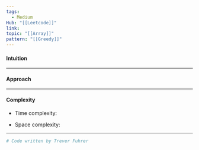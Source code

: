 ```yaml
---
tags:
  - Medium
Hub: "[[Leetcode]]"
link: 
topic: "[[Array]]"
pattern: "[[Greedy]]"
---
```

#### Intuition
<!-- Describe your first thoughts on how to solve this problem. -->

--- 
#### Approach
<!-- Describe your approach to solving the problem. -->

--- 
#### Complexity
- Time complexity:
	<!-- Add your time complexity here, e.g. $$O(n)$$ -->

- Space complexity:
	<!-- Add your space complexity here, e.g. $$O(n)$$ -->

--- 
```python
# Code written by Trever Fuhrer

```